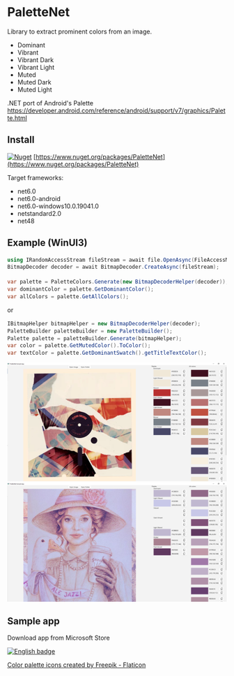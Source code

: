 # PaletteNet
Library to extract prominent colors from an image. 
- Dominant
- Vibrant
- Vibrant Dark
- Vibrant Light
- Muted
- Muted Dark
- Muted Light  

.NET port of Android's Palette https://developer.android.com/reference/android/support/v7/graphics/Palette.html


## Install

[![Nuget](https://img.shields.io/nuget/v/PaletteNet)](https://www.nuget.org/packages/PaletteNet) [https://www.nuget.org/packages/PaletteNet](https://www.nuget.org/packages/PaletteNet)

Target frameworks:
- net6.0
- net6.0-android
- net6.0-windows10.0.19041.0
- netstandard2.0
- net48

## Example (WinUI3)
```c#
using IRandomAccessStream fileStream = await file.OpenAsync(FileAccessMode.Read);
BitmapDecoder decoder = await BitmapDecoder.CreateAsync(fileStream);

var palette = PaletteColors.Generate(new BitmapDecoderHelper(decoder));
var dominantColor = palette.GetDominantColor();
var allColors = palette.GetAllColors();
```
or
```c#
IBitmapHelper bitmapHelper = new BitmapDecoderHelper(decoder);
PaletteBuilder paletteBuilder = new PaletteBuilder();
Palette palette = paletteBuilder.Generate(bitmapHelper);
var color = palette.GetMutedColor().ToColor();
var textColor = palette.GetDominantSwatch().getTitleTextColor();
```

![screenshot 1](https://github.com/tmk907/PaletteNet/blob/master/images/example1.png "Example 1")
![screenshot 2](https://github.com/tmk907/PaletteNet/blob/master/images/example2.png "Example 2")

## Sample app

Download app from Microsoft Store

<a href='https://www.microsoft.com/en-us/p/palettenet-sample-app/9MTQD4S7C86H?cid=badgegithub'>
<img width='240' height='96'  src='https://get.microsoft.com/images/en-us%20dark.svg' 
alt='English badge'/></a>

[Color palette icons created by Freepik - Flaticon](https://www.flaticon.com/free-icons/color-palette)